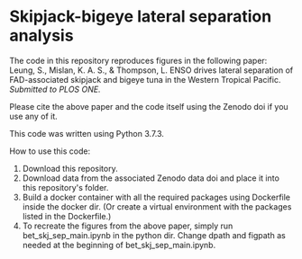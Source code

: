 # Skipjack-bigeye lateral separation analysis

The code in this repository reproduces figures in the following paper:
<br>Leung, S., Mislan, K. A. S., & Thompson, L. ENSO drives lateral separation of FAD-associated skipjack and bigeye tuna in the Western Tropical Pacific. <i>Submitted to PLOS ONE.</i>

Please cite the above paper and the code itself using the Zenodo doi if you use any of it.

This code was written using Python 3.7.3.

How to use this code:
1. Download this repository.
2. Download data from the associated Zenodo data doi and place it into this repository's folder.
3. Build a docker container with all the required packages using Dockerfile inside the docker dir. (Or create a virtual environment with the packages listed in the Dockerfile.)
4. To recreate the figures from the above paper, simply run bet_skj_sep_main.ipynb in the python dir. Change dpath and figpath as needed at the beginning of bet_skj_sep_main.ipynb.
